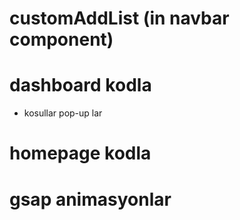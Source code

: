 # customAddList (in navbar component)
 
# dashboard kodla

- kosullar pop-up lar

# homepage kodla
# gsap animasyonlar
